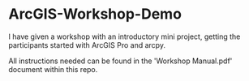# ArcGIS-Workshop-Demo
I have given a workshop with an introductory mini project, getting the participants started with ArcGIS Pro and arcpy.

All instructions needed can be found in the 'Workshop Manual.pdf' document within this repo.
